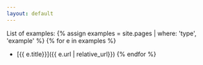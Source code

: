 ```yaml
---
layout: default
---
```

List of examples:
{% assign examples = site.pages | where: 'type', 'example' %}
{% for e in examples %}
* [{{ e.title}}]({{ e.url | relative_url}})
{% endfor %}
